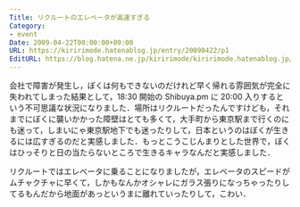 ```yaml
---
Title: リクルートのエレベータが高速すぎる
Category:
- event
Date: 2009-04-22T00:00:00+09:00
URL: https://kiririmode.hatenablog.jp/entry/20090422/p1
EditURL: https://blog.hatena.ne.jp/kiririmode/kiririmode.hatenablog.jp/atom/entry/8454420450078213200
---
```



会社で障害が発生し，ぼくは何もできないのだけれど早く帰れる雰囲気が完全に失われてしまった結果として，18:30 開始の Shibuya.pm に 20:00 入りするという不可思議な状況になりました．場所はリクルートだったんですけども，それまでにぼくに襲いかかった障壁はとても多くて，大手町から東京駅まで行くのにも迷って，しまいにゃ東京駅地下でも迷ったりして，日本というのはぼくが生きるには広すぎるのだと実感しました．もっとこうこじんまりとした世界で，ぼくはひっそりと日の当たらないところで生きるキャラなんだと実感しました．

リクルートではエレベータに乗ることになりましたが，エレベータのスピードがムチャクチャに早くて，しかもなんかオシャレにガラス張りになっちゃったりしてるもんだから地面があっというまに離れていったりして，こわい．
